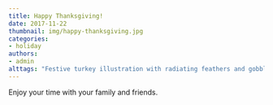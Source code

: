 ```yaml
---
title: Happy Thanksgiving!
date: 2017-11-22
thumbnail: img/happy-thanksgiving.jpg
categories:
- holiday
authors:
- admin
alttags: "Festive turkey illustration with radiating feathers and gobble gobble text, celebrating time spent with loved ones"
---
```

Enjoy your time with your family and friends.
